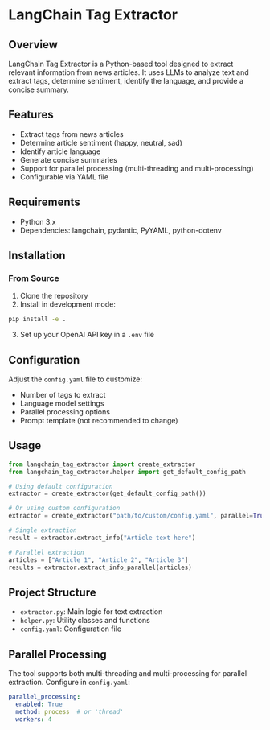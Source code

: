 # LangChain Tag Extractor

## Overview
LangChain Tag Extractor is a Python-based tool designed to extract relevant information from news articles. It uses LLMs to analyze text and extract tags, determine sentiment, identify the language, and provide a concise summary.

## Features
- Extract tags from news articles
- Determine article sentiment (happy, neutral, sad)
- Identify article language
- Generate concise summaries
- Support for parallel processing (multi-threading and multi-processing)
- Configurable via YAML file

## Requirements
- Python 3.x
- Dependencies: langchain, pydantic, PyYAML, python-dotenv

## Installation
### From Source
1. Clone the repository
2. Install in development mode:
```bash
pip install -e .
```
3. Set up your OpenAI API key in a `.env` file


## Configuration
Adjust the `config.yaml` file to customize:
- Number of tags to extract
- Language model settings
- Parallel processing options
- Prompt template (not recommended to change)


## Usage
```python
from langchain_tag_extractor import create_extractor
from langchain_tag_extractor.helper import get_default_config_path

# Using default configuration
extractor = create_extractor(get_default_config_path())

# Or using custom configuration
extractor = create_extractor("path/to/custom/config.yaml", parallel=True)

# Single extraction
result = extractor.extract_info("Article text here")

# Parallel extraction
articles = ["Article 1", "Article 2", "Article 3"]
results = extractor.extract_info_parallel(articles)
```
## Project Structure

- `extractor.py`: Main logic for text extraction
- `helper.py`: Utility classes and functions
- `config.yaml`: Configuration file

## Parallel Processing
The tool supports both multi-threading and multi-processing for parallel extraction. Configure in `config.yaml`:

```yaml
parallel_processing:
  enabled: True
  method: process  # or 'thread'
  workers: 4
```

